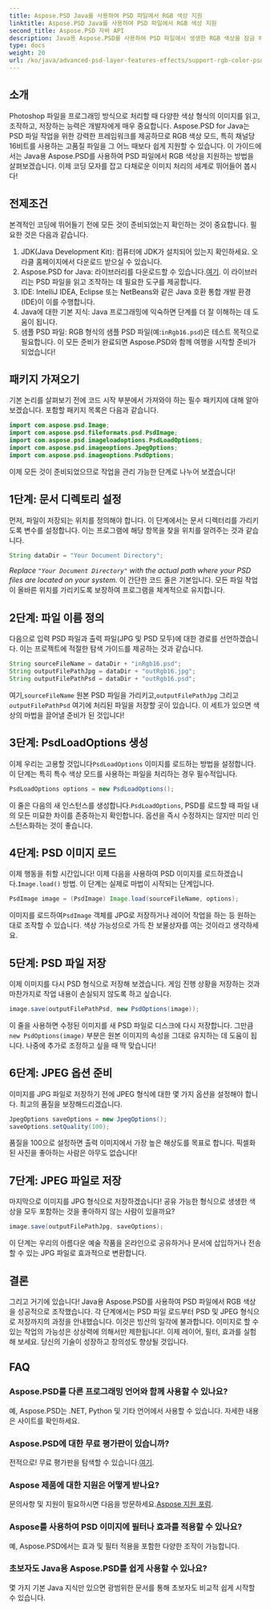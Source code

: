 ```yaml
---
title: Aspose.PSD Java를 사용하여 PSD 파일에서 RGB 색상 지원
linktitle: Aspose.PSD Java를 사용하여 PSD 파일에서 RGB 색상 지원
second_title: Aspose.PSD 자바 API
description: Java용 Aspose.PSD를 사용하여 PSD 파일에서 생생한 RGB 색상을 잠금 해제하세요! 단계별 가이드를 따라 이미지를 손쉽게 향상하고 저장하세요.
type: docs
weight: 20
url: /ko/java/advanced-psd-layer-features-effects/support-rgb-color-psd-files/
---
```

## 소개
Photoshop 파일을 프로그래밍 방식으로 처리할 때 다양한 색상 형식의 이미지를 읽고, 조작하고, 저장하는 능력은 개발자에게 매우 중요합니다. Aspose.PSD for Java는 PSD 파일 작업을 위한 강력한 프레임워크를 제공하므로 RGB 색상 모드, 특히 채널당 16비트를 사용하는 고품질 파일을 그 어느 때보다 쉽게 지원할 수 있습니다. 이 가이드에서는 Java용 Aspose.PSD를 사용하여 PSD 파일에서 RGB 색상을 지원하는 방법을 살펴보겠습니다. 이제 코딩 모자를 잡고 다채로운 이미지 처리의 세계로 뛰어들어 봅시다!
## 전제조건
본격적인 코딩에 뛰어들기 전에 모든 것이 준비되었는지 확인하는 것이 중요합니다. 필요한 것은 다음과 같습니다.
1. JDK(Java Development Kit): 컴퓨터에 JDK가 설치되어 있는지 확인하세요. 오라클 홈페이지에서 다운로드 받으실 수 있습니다.
2.  Aspose.PSD for Java: 라이브러리를 다운로드할 수 있습니다.[여기](https://releases.aspose.com/psd/java/). 이 라이브러리는 PSD 파일을 읽고 조작하는 데 필요한 도구를 제공합니다.
3. IDE: IntelliJ IDEA, Eclipse 또는 NetBeans와 같은 Java 호환 통합 개발 환경(IDE)이 이를 수행합니다.
4. Java에 대한 기본 지식: Java 프로그래밍에 익숙하면 단계를 더 잘 이해하는 데 도움이 됩니다.
5.  샘플 PSD 파일: RGB 형식의 샘플 PSD 파일(예:`inRgb16.psd`)은 테스트 목적으로 필요합니다.
이 모든 준비가 완료되면 Aspose.PSD와 함께 여행을 시작할 준비가 되었습니다!
## 패키지 가져오기
기본 논리를 살펴보기 전에 코드 시작 부분에서 가져와야 하는 필수 패키지에 대해 알아 보겠습니다. 포함할 패키지 목록은 다음과 같습니다.
```java
import com.aspose.psd.Image;
import com.aspose.psd.fileformats.psd.PsdImage;
import com.aspose.psd.imageloadoptions.PsdLoadOptions;
import com.aspose.psd.imageoptions.JpegOptions;
import com.aspose.psd.imageoptions.PsdOptions;
```
이제 모든 것이 준비되었으므로 작업을 관리 가능한 단계로 나누어 보겠습니다!
## 1단계: 문서 디렉토리 설정
먼저, 파일이 저장되는 위치를 정의해야 합니다. 이 단계에서는 문서 디렉터리를 가리키도록 변수를 설정합니다. 이는 프로그램에 해당 항목을 찾을 위치를 알려주는 것과 같습니다.
```java
String dataDir = "Your Document Directory";
```
*Replace `"Your Document Directory"` with the actual path where your PSD files are located on your system.* 
이 간단한 코드 줄은 기본입니다. 모든 파일 작업이 올바른 위치를 가리키도록 보장하여 프로그램을 체계적으로 유지합니다.
## 2단계: 파일 이름 정의
다음으로 입력 PSD 파일과 출력 파일(JPG 및 PSD 모두)에 대한 경로를 선언하겠습니다. 이는 프로젝트에 적절한 탐색 가이드를 제공하는 것과 같습니다.
```java
String sourceFileName = dataDir + "inRgb16.psd";
String outputFilePathJpg = dataDir + "outRgb16.jpg";
String outputFilePathPsd = dataDir + "outRgb16.psd";
```
 여기,`sourceFileName` 원본 PSD 파일을 가리키고,`outputFilePathJpg` 그리고`outputFilePathPsd` 여기에 처리된 파일을 저장할 곳이 있습니다. 이 세트가 있으면 색상의 마법을 끌어낼 준비가 된 것입니다!
## 3단계: PsdLoadOptions 생성
 이제 우리는 고용할 것입니다`PsdLoadOptions` 이미지를 로드하는 방법을 설정합니다. 이 단계는 특히 특수 색상 모드를 사용하는 파일을 처리하는 경우 필수적입니다.
```java
PsdLoadOptions options = new PsdLoadOptions();
```
 이 줄은 다음의 새 인스턴스를 생성합니다.`PsdLoadOptions`, PSD를 로드할 때 파일 내의 모든 미묘한 차이를 존중하는지 확인합니다. 옵션을 즉시 수정하지는 않지만 미리 인스턴스화하는 것이 좋습니다.
## 4단계: PSD 이미지 로드
이제 행동을 취할 시간입니다! 이제 다음을 사용하여 PSD 이미지를 로드하겠습니다.`Image.load()` 방법. 이 단계는 실제로 마법이 시작되는 단계입니다.
```java
PsdImage image = (PsdImage) Image.load(sourceFileName, options);
```
 이미지를 로드하여`PsdImage` 객체를 JPG로 저장하거나 레이어 작업을 하는 등 원하는 대로 조작할 수 있습니다. 색상 가능성으로 가득 찬 보물상자를 여는 것이라고 생각하세요.
## 5단계: PSD 파일 저장
이제 이미지를 다시 PSD 형식으로 저장해 보겠습니다. 게임 진행 상황을 저장하는 것과 마찬가지로 작업 내용이 손실되지 않도록 하고 싶습니다.
```java
image.save(outputFilePathPsd, new PsdOptions(image));
```
 이 줄을 사용하면 수정된 이미지를 새 PSD 파일로 디스크에 다시 저장합니다. 그만큼`new PsdOptions(image)` 부분은 원본 이미지의 속성을 그대로 유지하는 데 도움이 됩니다. 나중에 추가로 조정하고 싶을 때 딱 맞습니다!
## 6단계: JPEG 옵션 준비
이미지를 JPG 파일로 저장하기 전에 JPEG 형식에 대한 몇 가지 옵션을 설정해야 합니다. 최고의 품질을 보장해드리겠습니다.
```java
JpegOptions saveOptions = new JpegOptions();
saveOptions.setQuality(100);
```
품질을 100으로 설정하면 출력 이미지에서 가장 높은 해상도를 목표로 합니다. 픽셀화된 사진을 좋아하는 사람은 아무도 없습니다! 
## 7단계: JPEG 파일로 저장
마지막으로 이미지를 JPG 형식으로 저장하겠습니다! 공유 가능한 형식으로 생생한 색상을 모두 포함하는 것을 좋아하지 않는 사람이 있을까요?
```java
image.save(outputFilePathJpg, saveOptions);
```
이 단계는 우리의 아름다운 예술 작품을 온라인으로 공유하거나 문서에 삽입하거나 전송할 수 있는 JPG 파일로 효과적으로 변환합니다.
## 결론
그리고 거기에 있습니다! Java용 Aspose.PSD를 사용하여 PSD 파일에서 RGB 색상을 성공적으로 조작했습니다. 각 단계에서는 PSD 파일 로드부터 PSD 및 JPEG 형식으로 저장까지의 과정을 안내했습니다. 이것은 빙산의 일각에 불과합니다. 이미지로 할 수 있는 작업의 가능성은 상상력에 의해서만 제한됩니다!.
이제 레이어, 필터, 효과를 실험해 보세요. 당신의 기술이 성장하고 창의성도 향상될 것입니다.

## FAQ
### Aspose.PSD를 다른 프로그래밍 언어와 함께 사용할 수 있나요?  
예, Aspose.PSD는 .NET, Python 및 기타 언어에서 사용할 수 있습니다. 자세한 내용은 사이트를 확인하세요.
### Aspose.PSD에 대한 무료 평가판이 있습니까?  
 전적으로! 무료 평가판을 탐색할 수 있습니다.[여기](https://releases.aspose.com/).
### Aspose 제품에 대한 지원은 어떻게 받나요?  
 문의사항 및 지원이 필요하시면 다음을 방문하세요.[Aspose 지원 포럼](https://forum.aspose.com/c/psd/34).
### Aspose를 사용하여 PSD 이미지에 필터나 효과를 적용할 수 있나요?  
예, Aspose.PSD에서는 효과 및 필터 적용을 포함한 다양한 조작이 가능합니다.
### 초보자도 Java용 Aspose.PSD를 쉽게 사용할 수 있나요?  
몇 가지 기본 Java 지식만 있으면 광범위한 문서를 통해 초보자도 비교적 쉽게 시작할 수 있습니다.